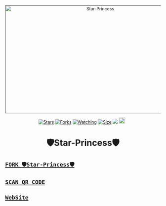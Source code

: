  <p align="center">  
  <a href="">
    <img alt="Star-Princess" width="600" height="350" src="https://i.ibb.co/X7MXN1m/0-W2-NCV6-Imgur.png">
  </a>
</p>



</p>
<p align="center">
<a href="https://github.com/chaminduindula/Star-Princess/stargazers"><img title="Stars" src="https://img.shields.io/github/stars/github.com/chaminduindula/Star-Princess?color=white&style=flat-square"></a>
<a href="https://github.com/chaminduindula/Star-Princes/network/members"><img title="Forks" src="https://img.shields.io/github/forks/chaminduindula/Star-Princes?color=yellow&style=flat-square"></a>
<a href="https://github.com/chaminduindula/Star-Princes/watchers"><img title="Watching" src="https://img.shields.io/github/watchers/chaminduindula/Star-Princes?label=Watchers&color=red&style=flat-square"></a>
<a href="https://github.com/chaminduindula/Star-Princes/"><img title="Size" src="https://img.shields.io/github/repo-size/AlipBot/Api-Alpis?style=flat-square&color=darkred"></a>
<a href="https://hits.seeyoufarm.com"><img src="https://hits.seeyoufarm.com/api/count/incr/badge.svg?url=https://github.com/chaminduindula/Star-Princes/%2Fhit-counter&count_bg=%2379C83D&title_bg=%23555555&icon=probot.svg&icon_color=%2304FF00&title=hits&edge_flat=false"/></a>
<a href="https://github.com/chaminduindula/Star-Princes/graphs/commit-activity"><img height="20" src="https://img.shields.io/badge/Maintained-No-red.svg"></a>&nbsp;&nbsp;
</p> 
 
 
<h1 align="center">🛡️Star-Princess🛡️</h1>

## [`FORK 🛡️Star-Princess🛡️`](https://github.com/chaminduindula/Star-Princess/fork)

## [`SCAN QR CODE`](https://replit.com/@chaminduindulaa/Star-Princess?v=1)

## [`WebSite`](https://chaminduindulaanan.wixsite.com/my-site-1)
